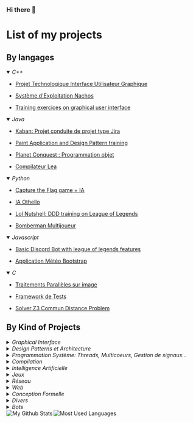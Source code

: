 ### Hi there 👋

# List of my projects
## By langages
<details open>
<summary>
<i>C++</i>
</summary>
    <ul><li><a href="https://github.com/Yukiisama/Projet-Techno-S5">Projet Technologique Interface Utilisateur Graphique</a></li></ul>
    <ul><li><a href="https://github.com/Yukiisama/Nachos_final">Système d'Exploitation Nachos</a></li></ul>
    <ul><li><a href="https://github.com/Yukiisama/Projet-Techno-S5">Training exercices on graphical user interface</a></li></ul>
</details>
<details open>
<summary>
<i>Java</i>
</summary>
    <ul><li><a href="https://github.com/Yukiisama/Kaban"> Kaban: Projet conduite de projet type Jira</a></li></ul>
    <ul><li><a href="https://github.com/Yukiisama/Paint-And-Design-Patterns">Paint Application and Design Pattern training</a></li></ul>
    <ul><li><a href="https://github.com/Yukiisama/Projet_poo">Planet Conquest : Programmation objet</a></li></ul>
    <ul><li><a href="https://github.com/Yukiisama/Projet_poo">Compilateur Lea</a></li></ul>
</details>
<details open>
<summary>
<i>Python</i>
</summary>
    <ul><li><a href="https://github.com/Yukiisama/Capture-The-flag-IA">Capture the Flag game + IA</a></li></ul>
    <ul><li><a href="https://github.com/Yukiisama/IA_alexisfoisdeux">IA Othello</a></li></ul>
    <ul><li><a href="https://github.com/Yukiisama/Lolnutshell">Lol Nutshell: DDD training on League of Legends</a></li></ul>
    <ul><li><a href="https://github.com/Yukiisama/Bomberman-Multi">Bomberman Multijoueur</a></li></ul>
</details>
<details open>
<summary>
<i>Javascript</i>
</summary>
    <ul><li><a href="https://github.com/Yukiisama/Lol_Discord_Bot">Basic Discord Bot with league of legends features</a></li></ul>
    <ul><li><a href="https://github.com/Yukiisama/TD3-AppMeteo">Application Météo Bootstrap</a></li></ul>
</details>
<details open>
<summary>
<i>C</i>
</summary>
    <ul><li><a href="https://github.com/Yukiisama/Image_Treatment_Parallel">Traitements Parallèles sur image</a></li></ul>
    <ul><li><a href="https://github.com/Yukiisama/Projet-Systeme-Framework-Test">Framework de Tests</a></li></ul>
    <ul><li><a href="https://github.com/Yukiisama/CommunDistance_Solver_Z3">Solver Z3 Commun Distance Problem</a></li></ul>
</details>

## By Kind of Projects
<details>
<summary>
<i>Graphical Interface</i>
</summary>
    <ul><li><a href="https://github.com/Yukiisama/Projet-Techno-S5">Projet Technologie Interface Graphique</a></li></ul>
</details>
<details>
<summary>
<i>Design Patterns et Architecture</i>
</summary>
    <ul><li><a href="https://github.com/Yukiisama/Paint-And-Design-Patterns">Paint Application and Design Pattern training</a></li></ul>
</details>
<details>
<summary>
<i>Programmation Système: Threads, Multicoeurs, Gestion de signaux...</i>
</summary>
    <ul><li><a href="https://github.com/Yukiisama/Image_Treatment_Parallel">Traitements Parallèles sur image</a></li></ul>
    <ul><li><a href="https://github.com/Yukiisama/Projet-Systeme-Framework-Test">Framework de Tests</a></li></ul>
</details>
<details>
<summary>
<i>Compilation</i>
</summary>
    <ul><li><a href="https://github.com/Yukiisama/Projet_poo">Compilateur Lea</a></li></ul>
</details>
<details>
<summary>
<i>Intelligence Artificielle</i>
</summary>
    <ul><li><a href="https://github.com/Yukiisama/IA_alexisfoisdeux">IA Othello</a></li></ul>
</details>
<details>
<summary>
<i>Jeux</i>
</summary>
    <ul><li><a href="https://github.com/Yukiisama/Projet_poo">Planet Conquest : Programmation objet</a></li></ul>
    <ul><li><a href="https://github.com/Yukiisama/Capture-The-flag-IA">Capture the Flag game + IA</a></li></ul>
</details>
<details>
<summary>
<i>Réseau</i>
</summary>
    <ul><li><a href="https://github.com/Yukiisama/Bomberman-Multi">Bomberman Multijoueur</a></li></ul>
</details>
<details >
<summary>
<i>Web</i>
</summary>
    <ul><li><a href="https://github.com/Yukiisama/TD3-AppMeteo">Application Météo Bootstrap</a></li></ul>
</details>
<details>
<summary>
<i>Conception Formelle</i>
</summary>
    <ul><li><a href="https://github.com/Yukiisama/formaldesign"> Analyse d'un système avec cuve et pannes</a></li></ul>
    <ul><li><a href="https://github.com/Yukiisama/CommunDistance_Solver_Z3">Solver Z3 Commun Distance Problem</a></li></ul>
</details>
<details>
<summary>
<i>Divers</i>
</summary>
    <ul><li><a href="https://github.com/Yukiisama/Lolnutshell">Lol Nutshell: DDD training on League of Legends</a></li></ul>
</details>
<details>
<summary>
<i>Bots</i>
</summary>
    <ul><li><a href="https://github.com/Yukiisama/Lol_Discord_Bot">Basic Discord Bot with league of legends features</a></li></ul>
</details>

<img align="Left" alt="My Github Stats" src="https://github-readme-stats.vercel.app/api?username=Yukiisama&show_icons=true&count_private=true" />
<img align="Left" alt="Most Used Languages" src="https://github-readme-stats.vercel.app/api/top-langs/?username=Yukiisama&layout=compact&count_private=true&langs_count=10" />

<!--
**Yukiisama/Yukiisama** is a ✨ _special_ ✨ repository because its `README.md` (this file) appears on your GitHub profile.

Here are some ideas to get you started:

- 🔭 I’m currently working on ...
- 🌱 I’m currently learning ...
- 👯 I’m looking to collaborate on ...
- 🤔 I’m looking for help with ...
- 💬 Ask me about ...
- 📫 How to reach me: ...
- 😄 Pronouns: ...
- ⚡ Fun fact: ...
-->
